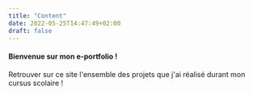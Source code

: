 ```yaml
---
title: "Content"
date: 2022-05-25T14:47:49+02:00
draft: false
---
```


#### Bienvenue sur mon e-portfolio !

Retrouver sur ce site l'ensemble des projets que j'ai réalisé durant mon cursus scolaire !